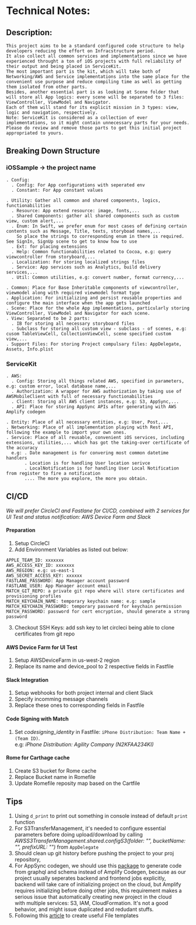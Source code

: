 # Technical Notes:

## Description:

```
This project aims to be a standard configured code structure to help developers reducing the effort on Infracstructure period. 
It also collect all common services and implementations since we have experienced throught a ton of iOS projects with full reliability of their output and being placed in ServiceKit. 
The most important part is the kit, which will take both of Networking/AWS and Service implementations into the same place for the convenient use purpose and reduce compiling time as well as getting them isolated from other parts. 
Besides, another essential part is as looking at Scene folder that will store all App logics: every scene will be separated to 3 files: ViewController, ViewModel and Navigator. 
Each of them will stand for its explicit mission in 3 types: view, logic and navigation, respectively. 
Note: ServiceKit is considered as a collection of ever implementations, so it might contain unnecessary parts for your needs. 
Please do review and remove those parts to get this initial project appropriated to yours. 
```

## Breaking Down Structure

### iOSSample -> the project name
```
. Config:
  . Config: For App configurations with seperated env
  . Constant: For App constant values

. Utility: Gather all common and shared components, logics, functionabilities
  . Resource: App extend resource: image, fonts,...
  . Shared Components: gather all shared components such as custom view, custom alert,...
  . Enum: In Swift, we prefer enum for most cases of defining certain contents such as Message, Title, texts, storyboad names,... 
    So place the strings to corresponding enum in there is required. See SignIn, SignUp scene to get to know how to use
  . Ext: for placing extensions
  . Help: Common functionabilities related to Cocoa, e.g: query viewcontroller from storyboard,...
  . Localization: For storing localized strings files
  . Service: App services such as Analytics, build delivery services,...
  . Util: Common utilities, e.g: convert number, format currency,...
  
. Common: Place for Base Inheritable components of viewcontroller, viewmodel along with required viewmodel format type
. Application: For initializing and persist reusable properties and configure the main interface when the app gets launched 
. Scene: Place for the whole App implementations, particularly storing ViewController, ViewModel and Navigator for each scene.
. View: Separated to be 2 parts: 
  . IB for storing all necessary storyboard files
  . Subclass for storing all custom view - subclass - of scenes, e.g: cusom TableViewCell, CollectionViewCell, scene specified custom view,...
. Support Files: For storing Project compulsary files: AppDelegate, Assets, Info.plist
```

### ServiceKit
```
. AWS:
  . Config: Storing all things related AWS, specified in parameters, e.g: custom error, local database name,...
  . Authorization: A wrapper for AWS authorization by taking use of AWSMobileClient with full of necessary functionabilities
  . Client: Storing all AWS client instances, e.g: S3, AppSync,...
  . API: Place for storing AppSync APIs after generating with AWS Amplify codegen

. Entity: Place of all necessary entities, e.g: User, Post,...
. Networking: Place of all implementation playing with Rest API, following the example to import your own ones.
. Service: Place of all reusable, convenient iOS services, including extensions, utilities,... which has got the taking-over certificate of the accuracy
  e.g: . Date management is for convering most common datetime handlers
       . Location is for handling User location serivce
       . LocalNotification is for handling User Local Notification from register to fire a notification
       .... The more you explore, the more you obtain.
```

## CI/CD

*We will prefer CircleCI and Fastlane for CI/CD, combined with 2 services for UI Test and status notification: AWS Device Farm and Slack*

#### Preparation
1. Setup CircleCI
2. Add Environment Variables as listed out below:
  ```
  APPLE_TEAM_ID: xxxxxxx
  AWS_ACCESS_KEY_ID: xxxxxxx
  AWS_REGION: e.g: us-east-1
  AWS_SECRET_ACCESS_KEY: xxxxxx
  FASTLANE_PASSWORD: App Manager account password
  FASTLANE_USER: App Manager account email
  MATCH_GIT_REPO: a private git repo where will store certificates and provisioning profiles
  MATCH_KEYCHAIN_NAME: temporary keychain name: e.g: sample
  MATCH_KEYCHAIN_PASSWORD: temporary password for keychain permission
  MATCH_PASSWORD: password for cert encryption, should generate a strong password
  ```
3. Checkout SSH Keys: add ssh key to let circleci being able to clone certificates from git repo

#### AWS Device Farm for UI Test
1. Setup AWSDeviceFarm in us-west-2 region
2. Replace its name and device_pool to 2 respective fields in Fastfile

#### Slack Integration
1. Setup webhooks for both project internal and client Slack
2. Specify incomming message channels
3. Replace these ones to corresponding fields in Fastfile

#### Code Signing with Match
1. Set *codesigning_identity* in Fastfile: `iPhone Distribution: Team Name + (Team ID)`.<br>
e.g: *iPhone Distribution: Agility Company (N2KFAA234KI)* 

#### Rome for Carthage cache
1. Create S3 bucket for Rome cache
2. Replace Bucket name in Romefile
3. Update Romefile reposity map based on the Cartfile

## Tips

1. Using `d_print` to print out something in console instead of default `print` function
2. For S3TransferManagement, it's needed to configure essential parameters before doing upload/download by calling *AWSS3TransferManagement.shared.configS3(folder: "", bucketName: "", prefixURL: "")* from `AppDelegate`
3. Should clean up git history before pushing the project to your proj repository,
4. For AppSync codegen, we should use this [package](https://www.npmjs.com/package/aws-appsync-codegen) to generate code from graphql and schema instead of Amplify Codegen, because as our project usually seperates backend and frontend jobs explicitly,<br> backend will take care of initializing project on the cloud, but Amplify requires initializing before doing other jobs, this requirement makes a serious issue that automatically creating new project in the cloud<br> with multiple services: S3, IAM, CloudFormation. It's not a good behavior, and might issue duplicated and redudant stuffs.
5. Following this [article](https://medium.com/@dima.cheverda/xcode-9-templates-596e2ed85609) to create useful File templates
